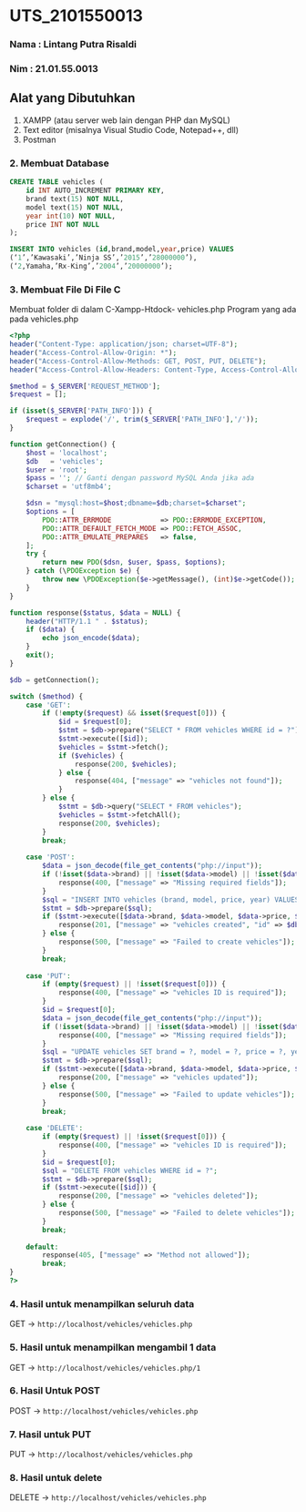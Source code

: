 # UTS_2101550013

### Nama : Lintang Putra Risaldi
### Nim : 21.01.55.0013

## Alat yang Dibutuhkan
1. XAMPP (atau server web lain dengan PHP dan MySQL)
2. Text editor (misalnya Visual Studio Code, Notepad++, dll)
3. Postman

### 2. Membuat Database
```sql
CREATE TABLE vehicles (
    id INT AUTO_INCREMENT PRIMARY KEY,
    brand text(15) NOT NULL,
    model text(15) NOT NULL,
    year int(10) NOT NULL,
    price INT NOT NULL
);

INSERT INTO vehicles (id,brand,model,year,price) VALUES
(‘1’,’Kawasaki’,’Ninja SS’,’2015’,’28000000’),
(‘2,Yamaha,’Rx-King’,’2004’,’20000000’);
```
### 3. 	Membuat File Di File C
Membuat folder di dalam C-Xampp-Htdock- vehicles.php
Program yang ada pada vehicles.php
```php
<?php
header("Content-Type: application/json; charset=UTF-8");
header("Access-Control-Allow-Origin: *");
header("Access-Control-Allow-Methods: GET, POST, PUT, DELETE");
header("Access-Control-Allow-Headers: Content-Type, Access-Control-Allow-Headers, modelization, X-Requested-With");

$method = $_SERVER['REQUEST_METHOD'];
$request = [];

if (isset($_SERVER['PATH_INFO'])) {
    $request = explode('/', trim($_SERVER['PATH_INFO'],'/'));
}

function getConnection() {
    $host = 'localhost';
    $db   = 'vehicles';
    $user = 'root';
    $pass = ''; // Ganti dengan password MySQL Anda jika ada
    $charset = 'utf8mb4';

    $dsn = "mysql:host=$host;dbname=$db;charset=$charset";
    $options = [
        PDO::ATTR_ERRMODE            => PDO::ERRMODE_EXCEPTION,
        PDO::ATTR_DEFAULT_FETCH_MODE => PDO::FETCH_ASSOC,
        PDO::ATTR_EMULATE_PREPARES   => false,
    ];
    try {
        return new PDO($dsn, $user, $pass, $options);
    } catch (\PDOException $e) {
        throw new \PDOException($e->getMessage(), (int)$e->getCode());
    }
}

function response($status, $data = NULL) {
    header("HTTP/1.1 " . $status);
    if ($data) {
        echo json_encode($data);
    }
    exit();
}

$db = getConnection();

switch ($method) {
    case 'GET':
        if (!empty($request) && isset($request[0])) {
            $id = $request[0];
            $stmt = $db->prepare("SELECT * FROM vehicles WHERE id = ?");
            $stmt->execute([$id]);
            $vehicles = $stmt->fetch();
            if ($vehicles) {
                response(200, $vehicles);
            } else {
                response(404, ["message" => "vehicles not found"]);
            }
        } else {
            $stmt = $db->query("SELECT * FROM vehicles");
            $vehicles = $stmt->fetchAll();
            response(200, $vehicles);
        }
        break;
    
    case 'POST':
        $data = json_decode(file_get_contents("php://input"));
        if (!isset($data->brand) || !isset($data->model) || !isset($data->year)) {
            response(400, ["message" => "Missing required fields"]);
        }
        $sql = "INSERT INTO vehicles (brand, model, price, year) VALUES (?, ?, ?)";
        $stmt = $db->prepare($sql);
        if ($stmt->execute([$data->brand, $data->model, $data->price, $data->year])) {
            response(201, ["message" => "vehicles created", "id" => $db->lastInsertId()]);
        } else {
            response(500, ["message" => "Failed to create vehicles"]);
        }
        break;
    
    case 'PUT':
        if (empty($request) || !isset($request[0])) {
            response(400, ["message" => "vehicles ID is required"]);
        }
        $id = $request[0];
        $data = json_decode(file_get_contents("php://input"));
        if (!isset($data->brand) || !isset($data->model) || !isset($data->year)) {
            response(400, ["message" => "Missing required fields"]);
        }
        $sql = "UPDATE vehicles SET brand = ?, model = ?, price = ?, year = ? WHERE id = ?";
        $stmt = $db->prepare($sql);
        if ($stmt->execute([$data->brand, $data->model, $data->price, $data->year, $id])) {
            response(200, ["message" => "vehicles updated"]);
        } else {
            response(500, ["message" => "Failed to update vehicles"]);
        }
        break;
    
    case 'DELETE':
        if (empty($request) || !isset($request[0])) {
            response(400, ["message" => "vehicles ID is required"]);
        }
        $id = $request[0];
        $sql = "DELETE FROM vehicles WHERE id = ?";
        $stmt = $db->prepare($sql);
        if ($stmt->execute([$id])) {
            response(200, ["message" => "vehicles deleted"]);
        } else {
            response(500, ["message" => "Failed to delete vehicles"]);
        }
        break;
    
    default:
        response(405, ["message" => "Method not allowed"]);
        break;
}
?>
```
### 4.	Hasil untuk menampilkan seluruh data
GET -> `http://localhost/vehicles/vehicles.php`
### 5. Hasil untuk menampilkan mengambil 1 data
GET -> `http://localhost/vehicles/vehicles.php/1`
### 6. Hasil Untuk POST
POST -> `http://localhost/vehicles/vehicles.php`
### 7. Hasil untuk PUT
PUT -> `http://localhost/vehicles/vehicles.php`
### 8. Hasil untuk delete
DELETE -> `http://localhost/vehicles/vehicles.php`
